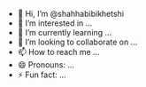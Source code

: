 - 👋 Hi, I’m @shahhabibikhetshi
- 👀 I’m interested in ...
- 🌱 I’m currently learning ...
- 💞️ I’m looking to collaborate on ...
- 📫 How to reach me ...
- 😄 Pronouns: ...
- ⚡ Fun fact: ...

<!---
shahhabibikhetshi/shahhabibikhetshi is a ✨ special ✨ repository because its `README.md` (this file) appears on your GitHub profile.
You can click the Preview link to take a look at your changes.
--->

